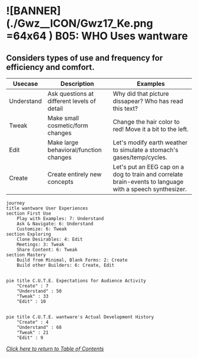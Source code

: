 [comment]: # (title : WANTWARE_REPORT)
[comment]: # (author: jake kolb v)
[comment]: # (version: v1.0)
[comment]: # (company:MINDAPTIV)
[comment]: # (client: Audience of Interest)

# ![BANNER](./Gwz__ICON/Gwz17_Ke.png =64x64 ) B05: WHO Uses wantware
## Considers types of use and frequency for efficiency and comfort.


Usecase|Description|Examples
---|---|---
Understand|Ask questions at different levels of detail| Why did that picture dissapear? Who has read this text?
Tweak|Make small cosmetic/form changes|Change the hair color to red! Move it a bit to the left.
Edit|Make large behavioral/function changes|Let's modify earth weather to simulate a stomach's gases/temp/cycles.
Create|Create entirely new concepts|Let's put an EEG cap on a dog to train and correlate brain-events to language with a speech synthesizer.


```mermaid
journey
title wantware User Experiences
section First Use
	Play with Examples: 7: Understand
	Ask & Navigate: 6: Understand
	Customize: 6: Tweak
section Exploring
	Clone Desirables: 4: Edit
	Meetings: 3: Tweak
	Share Content: 6: Tweak
section Mastery
	Build from Minimal, Blank Forms: 2: Create
	Build other Builders: 6: Create, Edit
```

```mermaid

pie title C.U.T.E. Expectations for Audience Activity
	"Create" : 7
	"Understand" : 50
	"Tweak" : 33
	"Edit" : 10

```

```mermaid

pie title C.U.T.E. wantware's Actual Development History
	"Create" : 4
	"Understand" : 68
	"Tweak" : 21
	"Edit" : 9

```

  *[Click here to return to Table of Contents](B00_INTRO.html)*